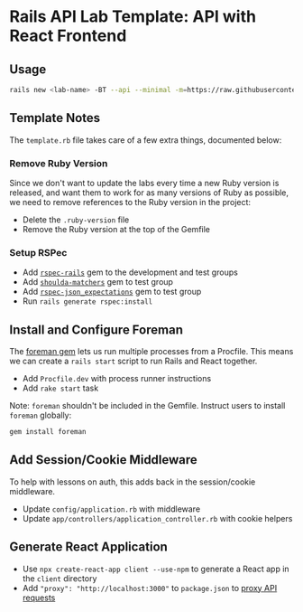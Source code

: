# Rails API Lab Template: API with React Frontend

## Usage

```sh
rails new <lab-name> -BT --api --minimal -m=https://raw.githubusercontent.com/learn-co-curriculum/phase-4-rails-api-lab-template/main/api-react/template.rb
```

## Template Notes

The `template.rb` file takes care of a few extra things, documented below:

### Remove Ruby Version

Since we don't want to update the labs every time a new Ruby version is
released, and want them to work for as many versions of Ruby as possible, we
need to remove references to the Ruby version in the project:

- Delete the `.ruby-version` file
- Remove the Ruby version at the top of the Gemfile

### Setup RSPec

- Add [`rspec-rails`](https://github.com/rspec/rspec-rails) gem to the development and test groups
- Add [`shoulda-matchers`](https://github.com/thoughtbot/shoulda-matchers) gem to test group
- Add [`rspec-json_expectations`](https://github.com/waterlink/rspec-json_expectations) gem to test group
- Run `rails generate rspec:install`

## Install and Configure Foreman

The [foreman gem](https://github.com/ddollar/foreman) lets us run multiple
processes from a Procfile. This means we can create a `rails start` script
to run Rails and React together.

- Add `Procfile.dev` with process runner instructions
- Add `rake start` task

Note: `foreman` shouldn't be included in the Gemfile. Instruct users to install
`foreman` globally:

```sh
gem install foreman
```

## Add Session/Cookie Middleware

To help with lessons on auth, this adds back in the session/cookie middleware.

- Update `config/application.rb` with middleware
- Update `app/controllers/application_controller.rb` with cookie helpers

## Generate React Application

- Use `npx create-react-app client --use-npm` to generate a React app
  in the `client` directory
- Add `"proxy": "http://localhost:3000"` to `package.json` to
  [proxy API requests](https://create-react-app.dev/docs/proxying-api-requests-in-development/)
